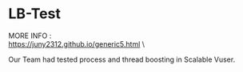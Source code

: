 # LB-Test

MORE INFO : \
https://juny2312.github.io/generic5.html \

Our Team had tested process and thread boosting in Scalable Vuser. 

